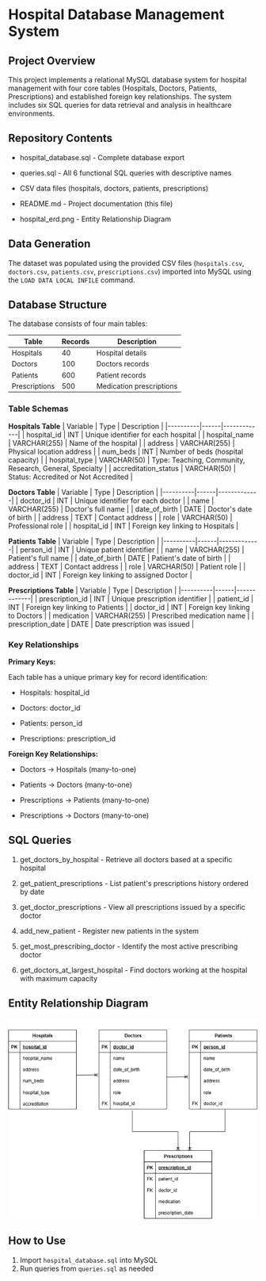# Hospital Database Management System

## Project Overview

This project implements a relational MySQL database system for hospital management with four core tables (Hospitals, Doctors, Patients, Prescriptions) and established foreign key relationships. The system includes six SQL queries for data retrieval and analysis in healthcare environments.

## Repository Contents

-	hospital_database.sql - Complete database export

-	queries.sql - All 6 functional SQL queries with descriptive names

- CSV data files (hospitals, doctors, patients, prescriptions)

-	README.md - Project documentation (this file)

-	hospital_erd.png - Entity Relationship Diagram

## Data Generation

The dataset was populated using the provided CSV files (`hospitals.csv`, `doctors.csv`, `patients.csv`, `prescriptions.csv`) imported into MySQL using the `LOAD DATA LOCAL INFILE` command.

## Database Structure

The database consists of four main tables:

| Table | Records | Description |
|-------|---------|-------------|
| Hospitals | 40 | Hospital details |
| Doctors | 100 | Doctors records |
| Patients | 600 | Patient records |
| Prescriptions | 500 | Medication prescriptions |

### Table Schemas

**Hospitals Table**
| Variable | Type | Description |
|----------|------|-------------|
| hospital_id | INT | Unique identifier for each hospital |
| hospital_name | VARCHAR(255) | Name of the hospital |
| address | VARCHAR(255) | Physical location address |
| num_beds | INT | Number of beds (hospital capacity) |
| hospital_type | VARCHAR(50) | Type: Teaching, Community, Research, General, Specialty |
| accreditation_status | VARCHAR(50) | Status: Accredited or Not Accredited |

**Doctors Table**
| Variable | Type | Description |
|----------|------|-------------|
| doctor_id | INT | Unique identifier for each doctor |
| name | VARCHAR(255) | Doctor's full name |
| date_of_birth | DATE | Doctor's date of birth |
| address | TEXT | Contact address |
| role | VARCHAR(50) | Professional role |
| hospital_id | INT | Foreign key linking to Hospitals |

**Patients Table**
| Variable | Type | Description |
|----------|------|-------------|
| person_id | INT | Unique patient identifier |
| name | VARCHAR(255) | Patient's full name |
| date_of_birth | DATE | Patient's date of birth |
| address | TEXT | Contact address |
| role | VARCHAR(50) | Patient role |
| doctor_id | INT | Foreign key linking to assigned Doctor |

**Prescriptions Table**
| Variable | Type | Description |
|----------|------|-------------|
| prescription_id | INT | Unique prescription identifier |
| patient_id | INT | Foreign key linking to Patients |
| doctor_id | INT | Foreign key linking to Doctors |
| medication | VARCHAR(255) | Prescribed medication name |
| prescription_date | DATE | Date prescription was issued |

### Key Relationships
**Primary Keys:**

Each table has a unique primary key for record identification:

- Hospitals: hospital_id

- Doctors: doctor_id

- Patients: person_id  

- Prescriptions: prescription_id



**Foreign Key Relationships:**

-	Doctors → Hospitals (many-to-one)

-	Patients → Doctors (many-to-one)

-	Prescriptions → Patients (many-to-one)

-	Prescriptions → Doctors (many-to-one)
  

## SQL Queries

1.	get_doctors_by_hospital - Retrieve all doctors based at a specific hospital

2.	get_patient_prescriptions - List patient's prescriptions history ordered by date

3.	get_doctor_prescriptions - View all prescriptions issued by a specific doctor

4.	add_new_patient - Register new patients in the system

5. get_most_prescribing_doctor - Identify the most active prescribing doctor

6. get_doctors_at_largest_hospital - Find doctors working at the hospital with maximum capacity


## Entity Relationship Diagram
![Hospital Database ERD](hospital_erd.png)

## How to Use
1. Import `hospital_database.sql` into MySQL
2. Run queries from `queries.sql` as needed
